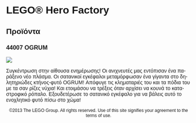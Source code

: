 <div lang="el-GR" style="font-family: Helvetica, sans-serif;">
<h1>LEGO® Hero Factory</h1>
<h2>Προϊόντα</h2>
<h3>
<span class="product_number">44007</span>
<span class="title">OGRUM</span>
</h3>
<img src="https://www.lego.com/cdn/product-assets/product.img.pri/44007_prod.jpg" type="image/jpeg">
<p class="description">Συγκέντρωση στην αίθουσα ενημέρωσης! Οι ανιχνευτές μας εντόπισαν ένα παράξενο νέο πλάσμα. Οι σατανικοί εγκέφαλοι μεταμόρφωσαν ένα γίγαντα στο δηλητηριώδες κτήνος-φυτό OGRUM! Απόφυγε τις κληματαριές του και τα πόδια του με τα σαν ρίζες νύχια! Και ετοιμάσου να τρέξεις όταν αρχίσει να κουνά το καταστροφικό ρόπαλο. Εξουδετέρωσε το σατανικό εγκέφαλο για να βάλεις αυτό το ενοχλητικό φυτό πίσω στο χώμα!</p>
<p class="footer" style="font-size: 12px; text-align: center;">©2013 The LEGO Group. All rights reserved. Use of this site signifies your agreement to the terms of use.</p>
</div>